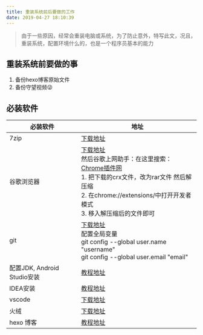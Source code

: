 ```yaml
---
title: 重装系统前后要做的工作
date: 2019-04-27 18:10:39
---
```


> 由于一些原因，经常会重装电脑或系统，为了防止意外，特写此文，况且，重装系统，配置环境什么的，也是一个程序员基本的能力 


<!--more-->
## 重装系统前要做的事

1. 备份hexo博客原始文件
2. 备份守望视频😜

## 必装软件
必装软件 | 地址
-- | --
7zip | [下载地址](https://sourceforge.net/projects/sevenzip/)
谷歌浏览器 | [下载地址](https://www.google.cn/intl/zh-CN/chrome/) <br>然后谷歌上网助手：在这里搜索：[Chrome插件网](https://chromecj.com/)<br>1. 把下载的crx文件，改为rar文件 然后解压缩<br>2. 在chrome://extensions/中打开开发者模式<br>3. 移入解压缩后的文件即可
git | [下载地址](https://git-scm.com/downloads)<br>配置全局变量<br>git config --global user.name  "username"  <br>git config --global user.email  "email"
配置JDK, Android Studio安装 | [教程地址](https://github.com/edu2act/course-android/tree/master/materials/exper/javase-install)
IDEA安装 | [教程地址](https://zhile.io/)
vscode | [下载地址](https://code.visualstudio.com/)
火绒 | [下载地址](https://www.huorong.cn/person5.html)
hexo 博客 | [教程地址](https://blog.csdn.net/qq_36759224/article/details/82121420)


